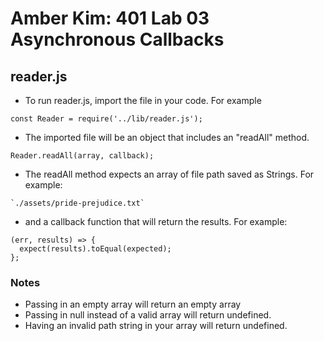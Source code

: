 # Amber Kim: 401 Lab 03 Asynchronous Callbacks

## reader.js
* To run reader.js, import the file in your code. For example
```
const Reader = require('../lib/reader.js');
```
* The imported file will be an object that includes an "readAll" method.
```
Reader.readAll(array, callback);
```
* The readAll method expects an array of file path saved as Strings. For example:
```
`./assets/pride-prejudice.txt`
```
* and a callback function that will return the results. For example:
```
(err, results) => {
  expect(results).toEqual(expected);
};
```

### Notes
* Passing in an empty array will return an empty array
* Passing in null instead of a valid array will return undefined.
* Having an invalid path string in your array will return undefined.
